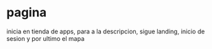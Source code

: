 # pagina
inicia en tienda de apps, para a la descripcion, sigue landing, inicio de sesion y por ultimo el mapa
